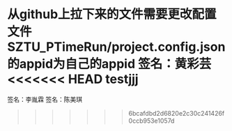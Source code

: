 从github上拉下来的文件需要更改配置文件SZTU_PTimeRun/project.config.json的appid为自己的appid
签名：黄彩芸
<<<<<<< HEAD
testjjj
=======
签名：李胤霖
签名：陈美琪
>>>>>>> 6bcafdbd2d6820e2c30c241426f0ccb953e1057d
